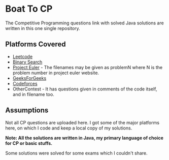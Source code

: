 # Boat To CP

The Competitive Programming questions link with solved Java solutions are written in this one single repository.

## Platforms Covered

* [Leetcode](https://leetcode.com/problemset/all/)
* [Binary Search](https://binarysearch.com/)
* [Project Euler](https://projecteuler.net/) - The filenames may be given as problemN where N is the problem number in project euler website.
* [GeeksForGeeks](https://www.geeksforgeeks.org/)
* [Codeforces](https://codeforces.com/problemset/)
* OtherContest - It has questions given in comments of the code itself, and in filename too.

## Assumptions

Not all CP questions are uploaded here. I got some of the major platforms here, on which I code and keep a local copy of my solutions. 

**Note: All the solutions are written in Java, my primary language of choice for CP or basic stuffs.**

Some solutions were solved for some exams which I couldn't share.
